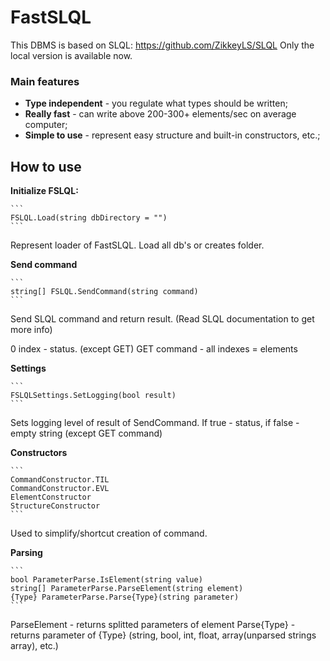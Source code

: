 # FastSLQL

This DBMS is based on SLQL: https://github.com/ZikkeyLS/SLQL
Only the local version is available now.

### Main features
* **Type independent** - you regulate what types should be written;
* **Really fast** - can write above 200-300+ elements/sec on average computer;
* **Simple to use** - represent easy structure and built-in constructors, etc.;

## How to use

  **Initialize FSLQL:**
  
    ```
    FSLQL.Load(string dbDirectory = "")
    ```
    
  Represent loader of FastSLQL. Load all db's or creates folder.
  
  **Send command**
  
    ```
    string[] FSLQL.SendCommand(string command)
    ```
    
  Send SLQL command and return result. (Read SLQL documentation to get more info)
  
  0 index - status. (except GET) GET command - all indexes = elements
  
  **Settings**
  
    ```
    FSLQLSettings.SetLogging(bool result)
    ```
    
  Sets logging level of result of SendCommand. If true - status, if false - empty string (except GET command)
  
  **Constructors**
  
    ```
    CommandConstructor.TIL
    CommandConstructor.EVL
    ElementConstructor
    StructureConstructor
    ```
    
  Used to simplify/shortcut creation of command.
  
  **Parsing**

    ```
    bool ParameterParse.IsElement(string value)
    string[] ParameterParse.ParseElement(string element)
    {Type} ParameterParse.Parse{Type}(string parameter)
    ```
    
  ParseElement - returns splitted parameters of element
  Parse{Type} - returns parameter of {Type} (string, bool, int, float, array(unparsed strings array), etc.)
